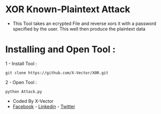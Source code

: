 # XOR Known-Plaintext Attack
- This Tool takes an ecrypted File and reverse xors it with a password specified by the user. This well then produce the plaintext data

# Installing and Open Tool :
1 - Install Tool : 
```
git clone https://github.com/X-Vector/X0R.git
```
2 - Open Tool :
```
python Attack.py
```
- Coded By X-Vector
- [Facebook](https://www.facebook.com/X.Vector1) - [Linkedin](https://www.linkedin.com/in/x-vector/) - [Twitter](https://twitter.com/@XVector11)
